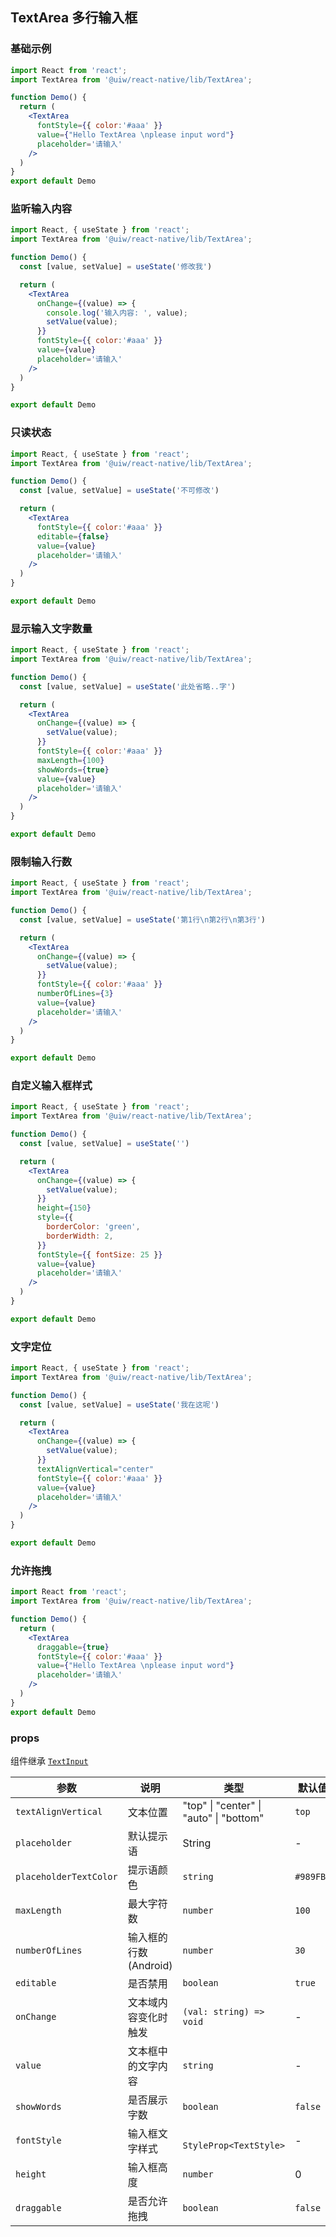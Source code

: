 TextArea 多行输入框
---

<!-- ![](https://user-images.githubusercontent.com/66067296/147332763-7126a61c-0476-497e-8e52-5c2805ae346e.png) -->
<!--rehype:style=zoom: 33%;float: right; margin-left: 15px;-->

### 基础示例

```jsx mdx:preview&background=#bebebe29
import React from 'react';
import TextArea from '@uiw/react-native/lib/TextArea';

function Demo() {
  return (
    <TextArea
      fontStyle={{ color:'#aaa' }}
      value={"Hello TextArea \nplease input word"}
      placeholder='请输入'
    />
  )
}
export default Demo
```

### 监听输入内容
```jsx mdx:preview&background=#bebebe29
import React, { useState } from 'react';
import TextArea from '@uiw/react-native/lib/TextArea';

function Demo() {
  const [value, setValue] = useState('修改我')

  return (
    <TextArea
      onChange={(value) => {
        console.log('输入内容: ', value);
        setValue(value);
      }}
      fontStyle={{ color:'#aaa' }}
      value={value}
      placeholder='请输入'
    />
  )
}

export default Demo
```

### 只读状态

```jsx mdx:preview&background=#bebebe29
import React, { useState } from 'react';
import TextArea from '@uiw/react-native/lib/TextArea';

function Demo() {
  const [value, setValue] = useState('不可修改')

  return (
    <TextArea
      fontStyle={{ color:'#aaa' }}
      editable={false}
      value={value}
      placeholder='请输入'
    />
  )
}

export default Demo
```

### 显示输入文字数量
```jsx mdx:preview&background=#bebebe29
import React, { useState } from 'react';
import TextArea from '@uiw/react-native/lib/TextArea';

function Demo() {
  const [value, setValue] = useState('此处省略..字')

  return (
    <TextArea
      onChange={(value) => {
        setValue(value);
      }}
      fontStyle={{ color:'#aaa' }}
      maxLength={100}
      showWords={true}
      value={value}
      placeholder='请输入'
    />
  )
}

export default Demo
```

### 限制输入行数
```jsx mdx:preview&background=#bebebe29
import React, { useState } from 'react';
import TextArea from '@uiw/react-native/lib/TextArea';

function Demo() {
  const [value, setValue] = useState('第1行\n第2行\n第3行')

  return (
    <TextArea
      onChange={(value) => {
        setValue(value);
      }}
      fontStyle={{ color:'#aaa' }}
      numberOfLines={3}
      value={value}
      placeholder='请输入'
    />
  )
}

export default Demo
```
### 自定义输入框样式
```jsx mdx:preview&background=#bebebe29
import React, { useState } from 'react';
import TextArea from '@uiw/react-native/lib/TextArea';

function Demo() {
  const [value, setValue] = useState('')

  return (
    <TextArea
      onChange={(value) => {
        setValue(value);
      }}
      height={150}
      style={{
        borderColor: 'green',
        borderWidth: 2,
      }}
      fontStyle={{ fontSize: 25 }}
      value={value}
      placeholder='请输入'
    />
  )
}

export default Demo
```

### 文字定位
```jsx mdx:preview&background=#bebebe29
import React, { useState } from 'react';
import TextArea from '@uiw/react-native/lib/TextArea';

function Demo() {
  const [value, setValue] = useState('我在这呢')

  return (
    <TextArea
      onChange={(value) => {
        setValue(value);
      }}
      textAlignVertical="center"
      fontStyle={{ color:'#aaa' }}
      value={value}
      placeholder='请输入'
    />
  )
}

export default Demo
```

### 允许拖拽

```jsx mdx:preview&background=#bebebe29
import React from 'react';
import TextArea from '@uiw/react-native/lib/TextArea';

function Demo() {
  return (
    <TextArea
      draggable={true}
      fontStyle={{ color:'#aaa' }}
      value={"Hello TextArea \nplease input word"}
      placeholder='请输入'
    />
  )
}
export default Demo
```

### props

组件继承 [`TextInput`](https://www.react-native.cn/docs/textinput)

| 参数 | 说明 | 类型 | 默认值 |
|------|------|-----|------|
| `textAlignVertical` | 文本位置 | "top" \| "center" \| "auto" \| "bottom" | `top` |
| `placeholder` | 默认提示语 | String | - |
| `placeholderTextColor` | 提示语颜色 | `string` | `#989FB2` |
| `maxLength` | 最大字符数 | `number` | `100` |
| `numberOfLines` | 输入框的行数(Android) | `number` | `30` |
| `editable` | 是否禁用 | `boolean` | `true` |
| `onChange` | 文本域内容变化时触发 | `(val: string) => void` | - |
| `value` | 文本框中的文字内容 | `string` | - |
| `showWords` | 是否展示字数 | `boolean` | `false` |
| `fontStyle` | 输入框文字样式 | ` StyleProp<TextStyle>` | - |
| `height` | 输入框高度 | `number` | 0 |
| `draggable` | 是否允许拖拽 | `boolean` | `false` |

